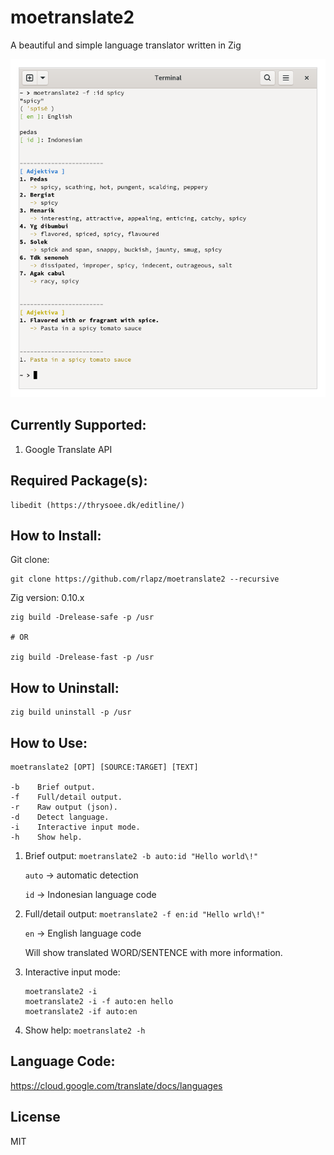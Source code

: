 # moetranslate2
A beautiful and simple language translator written in Zig


![](screenshots/ss1.png)

## Currently Supported:
1. Google Translate API

## Required Package(s):

```
libedit (https://thrysoee.dk/editline/)
```

## How to Install:

Git clone:

```
git clone https://github.com/rlapz/moetranslate2 --recursive
```

Zig version: 0.10.x

```
zig build -Drelease-safe -p /usr

# OR

zig build -Drelease-fast -p /usr
```

## How to Uninstall:

```
zig build uninstall -p /usr
```

## How to Use:

```
moetranslate2 [OPT] [SOURCE:TARGET] [TEXT]

-b    Brief output.
-f    Full/detail output.
-r    Raw output (json).
-d    Detect language.
-i    Interactive input mode.
-h    Show help.
```


1. Brief output:
	`moetranslate2 -b auto:id "Hello world\!"`

	`auto` -> automatic detection

	`id`   -> Indonesian language code
2. Full/detail output:
	`moetranslate2 -f en:id "Hello wrld\!"`

	`en`   -> English language code

	Will show translated WORD/SENTENCE with more information.
3. Interactive input mode:
	```
	moetranslate2 -i
	moetranslate2 -i -f auto:en hello
	moetranslate2 -if auto:en
	```
4. Show help:
	`moetranslate2 -h`

## Language Code:
https://cloud.google.com/translate/docs/languages

## License
MIT
